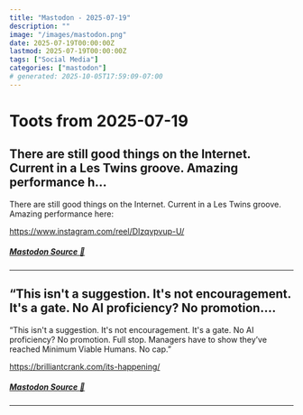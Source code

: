 ```yaml
---
title: "Mastodon - 2025-07-19"
description: ""
image: "/images/mastodon.png"
date: 2025-07-19T00:00:00Z
lastmod: 2025-07-19T00:00:00Z
tags: ["Social Media"]
categories: ["mastodon"]
# generated: 2025-10-05T17:59:09-07:00
---
```


# Toots from 2025-07-19

## There are still good things on the Internet. Current in a Les Twins groove. Amazing performance h...

There are still good things on the Internet. Current in a Les Twins groove. Amazing performance here:

<https://www.instagram.com/reel/DIzqvpvup-U/>

##### [Mastodon Source 🐘](https://hachyderm.io/@mweagle/114878288764941539)

---

## “This isn't a suggestion. It's not encouragement. It's a gate. No AI proficiency? No promotion....

“This isn't a suggestion. It's not encouragement. It's a gate. No AI proficiency? No promotion. Full stop. Managers have to show they’ve reached Minimum Viable Humans. No cap.”

<https://brilliantcrank.com/its-happening/>

##### [Mastodon Source 🐘](https://hachyderm.io/@mweagle/114877560523870198)

---

